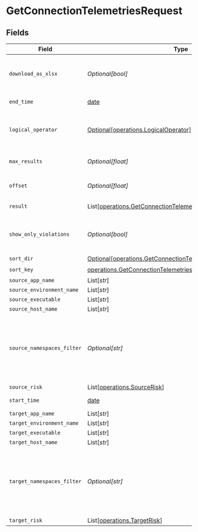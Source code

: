 # GetConnectionTelemetriesRequest


## Fields

| Field                                                                                                                                  | Type                                                                                                                                   | Required                                                                                                                               | Description                                                                                                                            |
| -------------------------------------------------------------------------------------------------------------------------------------- | -------------------------------------------------------------------------------------------------------------------------------------- | -------------------------------------------------------------------------------------------------------------------------------------- | -------------------------------------------------------------------------------------------------------------------------------------- |
| `download_as_xlsx`                                                                                                                     | *Optional[bool]*                                                                                                                       | :heavy_minus_sign:                                                                                                                     | When true, the API will return an xlsx file, and pagination will be ignored                                                            |
| `end_time`                                                                                                                             | [date](https://docs.python.org/3/library/datetime.html#date-objects)                                                                   | :heavy_check_mark:                                                                                                                     | End date of the query                                                                                                                  |
| `logical_operator`                                                                                                                     | [Optional[operations.LogicalOperator]](../../models/operations/logicaloperator.md)                                                     | :heavy_minus_sign:                                                                                                                     | Logical operator between the source group and the target group filters                                                                 |
| `max_results`                                                                                                                          | *Optional[float]*                                                                                                                      | :heavy_minus_sign:                                                                                                                     | The number of entries to return (pagination)                                                                                           |
| `offset`                                                                                                                               | *Optional[float]*                                                                                                                      | :heavy_minus_sign:                                                                                                                     | Return entries from this offset (pagination)                                                                                           |
| `result`                                                                                                                               | List[[operations.GetConnectionTelemetriesQueryParamResult](../../models/operations/getconnectiontelemetriesqueryparamresult.md)]       | :heavy_minus_sign:                                                                                                                     | connection result filter                                                                                                               |
| `show_only_violations`                                                                                                                 | *Optional[bool]*                                                                                                                       | :heavy_minus_sign:                                                                                                                     | When true, the API will only return entries that violate the active policy                                                             |
| `sort_dir`                                                                                                                             | [Optional[operations.GetConnectionTelemetriesQueryParamSortDir]](../../models/operations/getconnectiontelemetriesqueryparamsortdir.md) | :heavy_minus_sign:                                                                                                                     | sorting direction                                                                                                                      |
| `sort_key`                                                                                                                             | [operations.GetConnectionTelemetriesQueryParamSortKey](../../models/operations/getconnectiontelemetriesqueryparamsortkey.md)           | :heavy_check_mark:                                                                                                                     | sort key                                                                                                                               |
| `source_app_name`                                                                                                                      | List[*str*]                                                                                                                            | :heavy_minus_sign:                                                                                                                     | N/A                                                                                                                                    |
| `source_environment_name`                                                                                                              | List[*str*]                                                                                                                            | :heavy_minus_sign:                                                                                                                     | N/A                                                                                                                                    |
| `source_executable`                                                                                                                    | List[*str*]                                                                                                                            | :heavy_minus_sign:                                                                                                                     | N/A                                                                                                                                    |
| `source_host_name`                                                                                                                     | List[*str*]                                                                                                                            | :heavy_minus_sign:                                                                                                                     | N/A                                                                                                                                    |
| `source_namespaces_filter`                                                                                                             | *Optional[str]*                                                                                                                        | :heavy_minus_sign:                                                                                                                     | namespace filter for source in connection telemetries, a base 64 representation of a NamespacesFilter definition object                |
| `source_risk`                                                                                                                          | List[[operations.SourceRisk](../../models/operations/sourcerisk.md)]                                                                   | :heavy_minus_sign:                                                                                                                     | N/A                                                                                                                                    |
| `start_time`                                                                                                                           | [date](https://docs.python.org/3/library/datetime.html#date-objects)                                                                   | :heavy_check_mark:                                                                                                                     | Start date of the query                                                                                                                |
| `target_app_name`                                                                                                                      | List[*str*]                                                                                                                            | :heavy_minus_sign:                                                                                                                     | N/A                                                                                                                                    |
| `target_environment_name`                                                                                                              | List[*str*]                                                                                                                            | :heavy_minus_sign:                                                                                                                     | N/A                                                                                                                                    |
| `target_executable`                                                                                                                    | List[*str*]                                                                                                                            | :heavy_minus_sign:                                                                                                                     | N/A                                                                                                                                    |
| `target_host_name`                                                                                                                     | List[*str*]                                                                                                                            | :heavy_minus_sign:                                                                                                                     | N/A                                                                                                                                    |
| `target_namespaces_filter`                                                                                                             | *Optional[str]*                                                                                                                        | :heavy_minus_sign:                                                                                                                     | namespace filter for target in connection telemetries. a base 64 representation of a NamespacesFilter definition object                |
| `target_risk`                                                                                                                          | List[[operations.TargetRisk](../../models/operations/targetrisk.md)]                                                                   | :heavy_minus_sign:                                                                                                                     | N/A                                                                                                                                    |